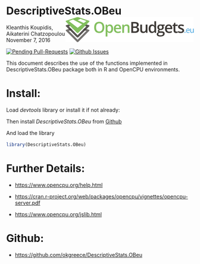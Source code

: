 DescriptiveStats.OBeu <img src="obeu_logo.png" align="right" />
================
Kleanthis Koupidis, Aikaterini Chatzopoulou
November 7, 2016

[![Pending Pull-Requests](http://githubbadges.herokuapp.com/okgreece/DescriptiveStats.OBeu/pulls.svg)](https://github.com/okgreece/DescriptiveStats.OBeu/pulls) [![Github Issues](http://githubbadges.herokuapp.com/okgreece/DescriptiveStats.OBeu/issues.svg)](https://github.com/okgreece/DescriptiveStats.OBeu/issues)

This document describes the use of the functions implemented in DescriptiveStats.OBeu package both in R and OpenCPU environments.

Install:
========

Load *devtools* library or install it if not already:

Then install *DescriptiveStats.OBeu* from [Github](https://github.com/okgreece/DescriptiveStats.OBeu)

And load the library

``` r
library(DescriptiveStats.OBeu)
```

Further Details:
================

-   <https://www.opencpu.org/help.html>

-   <https://cran.r-project.org/web/packages/opencpu/vignettes/opencpu-server.pdf>

-   <https://www.opencpu.org/jslib.html>

Github:
=======

-   <https://github.com/okgreece/DescriptiveStats.OBeu>
